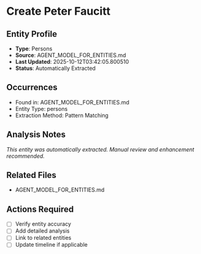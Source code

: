 # Create Peter Faucitt

## Entity Profile
- **Type**: Persons
- **Source**: AGENT_MODEL_FOR_ENTITIES.md
- **Last Updated**: 2025-10-12T03:42:05.800510
- **Status**: Automatically Extracted

## Occurrences
- Found in: AGENT_MODEL_FOR_ENTITIES.md
- Entity Type: persons
- Extraction Method: Pattern Matching

## Analysis Notes
*This entity was automatically extracted. Manual review and enhancement recommended.*

## Related Files
- AGENT_MODEL_FOR_ENTITIES.md

## Actions Required
- [ ] Verify entity accuracy
- [ ] Add detailed analysis
- [ ] Link to related entities
- [ ] Update timeline if applicable
